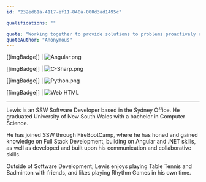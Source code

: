 ```yaml
---
id: "232ed61a-4117-ef11-840a-000d3ad1495c"

qualifications: ""

quote: "Working together to provide solutions to problems proactively every day, for our clients and internally"
quoteAuthor: "Anonymous"
---
```


[[imgBadge]]
| ![Angular.png](../badges/Developer-angular.png)

[[imgBadge]]
| ![C-Sharp.png](../badges/Developer-c-sharp.png)

[[imgBadge]]
| ![Python.png](../badges/Developer-python.png)

[[imgBadge]]
| ![Web HTML](../badges/Designer-web-html5.png)

---

Lewis is an SSW Software Developer based in the Sydney Office. He graduated University of New South Wales with a bachelor in Computer Science.

He has joined SSW through FireBootCamp, where he has honed and gained knowledge on Full Stack Development, building on Angular and .NET skills, as well as developed and built upon his communication and collaborative skills.

Outside of Software Development, Lewis enjoys playing Table Tennis and Badminton with friends, and likes playing Rhythm Games in his own time.
